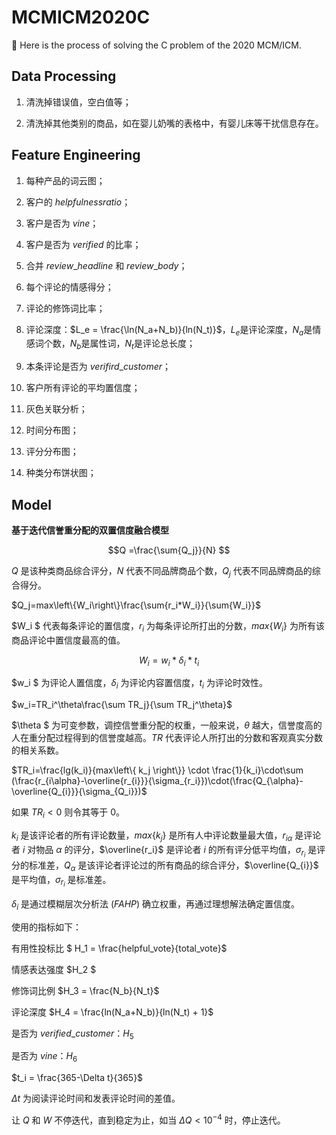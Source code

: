 # MCMICM2020C

:ledger: ​Here is the process of solving the C problem of the 2020 MCM/ICM.

## Data Processing

1. 清洗掉错误值，空白值等；

2. 清洗掉其他类别的商品，如在婴儿奶嘴的表格中，有婴儿床等干扰信息存在。

## Feature Engineering

1. 每种产品的词云图；

2. 客户的 $helpfulness ratio$；

3. 客户是否为 $vine$；

4. 客户是否为 $verified$ 的比率；

5. 合并 $review\_headline$ 和 $review\_body$；

6. 每个评论的情感得分；

8. 评论的修饰词比率；

9. 评论深度：$L_e = \frac{\ln(N_a+N_b)}{ln(N_t)}$，$L_e$是评论深度，$N_a$是情感词个数，$N_b$是属性词，$N_t$是评论总长度；

10. 本条评论是否为 $verifird\_customer$；
11. 客户所有评论的平均置信度；
12. 灰色关联分析；
13. 时间分布图；
14. 评分分布图；
15. 种类分布饼状图；

## Model

**基于迭代信誉重分配的双置信度融合模型**



$$Q =\frac{\sum{Q_j}}{N} $$

$Q$ 是该种类商品综合评分，$N$ 代表不同品牌商品个数，$Q_j$ 代表不同品牌商品的综合得分。



$Q_j=max\left\{W_i\right\}\frac{\sum{r_i*W_i}}{\sum{W_i}}$

$W_i $ 代表每条评论的置信度，$r_i$ 为每条评论所打出的分数，$max\left\{W_i\right\}$ 为所有该商品评论中置信度最高的值。



$$W_i=w_i*\delta_i*t_i$$

$w_i $ 为评论人置信度，$\delta_i$ 为评论内容置信度，$t_i$ 为评论时效性。



$w_i=TR_i^\theta\frac{\sum TR_j}{\sum TR_j^\theta}$

$\theta $ 为可变参数，调控信誉重分配的权重，一般来说，$\theta$ 越大，信誉度高的人在重分配过程得到的信誉度越高。$TR$ 代表评论人所打出的分数和客观真实分数的相关系数。



$TR_i=\frac{lg(k_i)}{max\left\{ k_j \right\}} \cdot \frac{1}{k_i}\cdot\sum (\frac{r_{i\alpha}-\overline{r_{i}}}{\sigma_{r_i}})\cdot(\frac{Q_{\alpha}-\overline{Q_{i}}}{\sigma_{Q_i}})$

如果 $TR_i<0$ 则令其等于 $0$。

$k_i$ 是该评论者的所有评论数量，$max\left\{ k_j \right\}$ 是所有人中评论数量最大值，$r_{i\alpha}$ 是评论者 $i$ 对物品 $\alpha$ 的评分，$\overline{r_i}$ 是评论者 $i$ 的所有评分低平均值，$\sigma_{r_i}$ 是评分的标准差，$Q_\alpha$ 是该评论者评论过的所有商品的综合评分，$\overline{Q_{i}}$ 是平均值，$\sigma_{r_i}$ 是标准差。



$\delta_i$ 是通过模糊层次分析法 $(FAHP)$ 确立权重，再通过理想解法确定置信度。

使用的指标如下：

有用性投标比 $ H_1 = \frac{helpful\_vote}{total\_vote}$

情感表达强度 $H_2 $

修饰词比例 $H_3 = \frac{N_b}{N_t}$

评论深度 $H_4 = \frac{ln(N_a+N_b)}{ln(N_t) + 1}$

是否为 $verified\_customer$：$H_5$

是否为 $vine$：$H_6$



$t_i = \frac{365-\Delta t}{365}$

$\Delta t$ 为阅读评论时间和发表评论时间的差值。



让 $Q$ 和 $W$ 不停迭代，直到稳定为止，如当 $\Delta Q < 10^{-4}$ 时，停止迭代。

